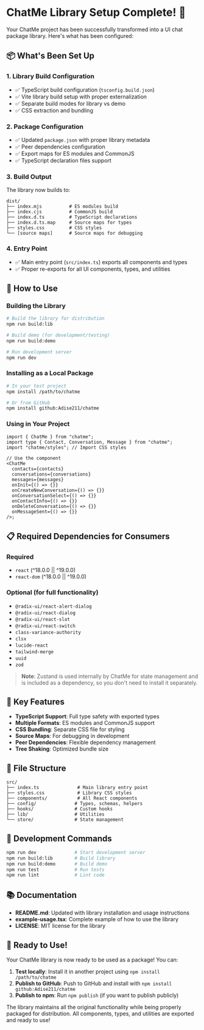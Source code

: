 # ChatMe Library Setup Complete! 🎉

Your ChatMe project has been successfully transformed into a UI chat package library. Here's what has been configured:

## 📦 What's Been Set Up

### 1. **Library Build Configuration**

- ✅ TypeScript build configuration (`tsconfig.build.json`)
- ✅ Vite library build setup with proper externalization
- ✅ Separate build modes for library vs demo
- ✅ CSS extraction and bundling

### 2. **Package Configuration**

- ✅ Updated `package.json` with proper library metadata
- ✅ Peer dependencies configuration
- ✅ Export maps for ES modules and CommonJS
- ✅ TypeScript declaration files support

### 3. **Build Output**

The library now builds to:

```
dist/
├── index.mjs          # ES modules build
├── index.cjs          # CommonJS build
├── index.d.ts         # TypeScript declarations
├── index.d.ts.map     # Source maps for types
├── styles.css         # CSS styles
└── [source maps]      # Source maps for debugging
```

### 4. **Entry Point**

- ✅ Main entry point (`src/index.ts`) exports all components and types
- ✅ Proper re-exports for all UI components, types, and utilities

## 🚀 How to Use

### Building the Library

```bash
# Build the library for distribution
npm run build:lib

# Build demo (for development/testing)
npm run build:demo

# Run development server
npm run dev
```

### Installing as a Local Package

```bash
# In your test project
npm install /path/to/chatme

# Or from GitHub
npm install github:Adise211/chatme
```

### Using in Your Project

```tsx
import { ChatMe } from "chatme";
import type { Contact, Conversation, Message } from "chatme";
import "chatme/styles"; // Import CSS styles

// Use the component
<ChatMe
  contacts={contacts}
  conversations={conversations}
  messages={messages}
  onInit={() => {}}
  onCreateNewConversation={() => {}}
  onConversationSelect={() => {}}
  onContactInfo={() => {}}
  onDeleteConversation={() => {}}
  onMessageSent={() => {}}
/>;
```

## 📋 Required Dependencies for Consumers

### Required

- `react` (^18.0.0 || ^19.0.0)
- `react-dom` (^18.0.0 || ^19.0.0)

### Optional (for full functionality)

- `@radix-ui/react-alert-dialog`
- `@radix-ui/react-dialog`
- `@radix-ui/react-slot`
- `@radix-ui/react-switch`
- `class-variance-authority`
- `clsx`
- `lucide-react`
- `tailwind-merge`
- `uuid`
- `zod`

> **Note**: Zustand is used internally by ChatMe for state management and is included as a dependency, so you don't need to install it separately.

## 🎯 Key Features

- **TypeScript Support**: Full type safety with exported types
- **Multiple Formats**: ES modules and CommonJS support
- **CSS Bundling**: Separate CSS file for styling
- **Source Maps**: For debugging in development
- **Peer Dependencies**: Flexible dependency management
- **Tree Shaking**: Optimized bundle size

## 📁 File Structure

```
src/
├── index.ts              # Main library entry point
├── styles.css            # Library CSS styles
├── components/           # All React components
├── config/              # Types, schemas, helpers
├── hooks/               # Custom hooks
├── lib/                 # Utilities
└── store/               # State management
```

## 🔧 Development Commands

```bash
npm run dev              # Start development server
npm run build:lib        # Build library
npm run build:demo       # Build demo
npm run test             # Run tests
npm run lint             # Lint code
```

## 📚 Documentation

- **README.md**: Updated with library installation and usage instructions
- **example-usage.tsx**: Complete example of how to use the library
- **LICENSE**: MIT license for the library

## 🎉 Ready to Use!

Your ChatMe library is now ready to be used as a package! You can:

1. **Test locally**: Install it in another project using `npm install /path/to/chatme`
2. **Publish to GitHub**: Push to GitHub and install with `npm install github:Adise211/chatme`
3. **Publish to npm**: Run `npm publish` (if you want to publish publicly)

The library maintains all the original functionality while being properly packaged for distribution. All components, types, and utilities are exported and ready to use!
